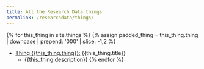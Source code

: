 ```yaml
---
title: All the Research Data things
permalink: /researchdata/things/
---
```


{% for this_thing in site.things %}
  {% assign padded_thing = this_thing.thing | downcase | prepend: '000' | slice: -1,2 %}
- [Thing {{this_thing.thing}}:]({{site.baseurl}}/researchdata/thing-{{padded_thing}}) {{this_thing.title}}
  - {{this_thing.description}}
{% endfor %}
